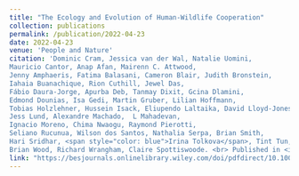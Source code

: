 ```yaml
---
title: "The Ecology and Evolution of Human-Wildlife Cooperation"
collection: publications
permalink: /publication/2022-04-23
date: 2022-04-23
venue: 'People and Nature'
citation: 'Dominic Cram, Jessica van der Wal, Natalie Uomini, 
Mauricio Cantor, Anap Afan, Mairenn C. Attwood, 
Jenny Amphaeris, Fatima Balasani, Cameron Blair, Judith Bronstein, 
Iahaia Buanachique, Rion Cuthill, Jewel Das, 
Fábio Daura-Jorge, Apurba Deb, Tanmay Dixit, Gcina Dlamini, 
Edmond Dounias, Isa Gedi, Martin Gruber, Lilian Hoffmann, 
Tobias Holzlehner, Hussein Isack, Eliupendo Laltaika, David Lloyd-Jones, 
Jess Lund, Alexandre Machado,  L Mahadevan, 
Ignacio Moreno, Chima Nwaogu, Raymond Pierotti,
Seliano Rucunua, Wilson dos Santos, Nathalia Serpa, Brian Smith,
Hari Sridhar, <span style="color: blue">Irina Tolkova</span>, Tint Tun, João Valle-Pereira,
Brian Wood, Richard Wrangham, Claire Spottiswoode. <br> Published in <i> People and Nature </i> (2022).'
link: "https://besjournals.onlinelibrary.wiley.com/doi/pdfdirect/10.1002/pan3.10369"
---
```

